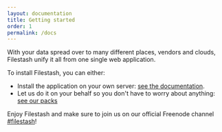 ```yaml
---
layout: documentation
title: Getting started
order: 1
permalink: /docs
---
```


With your data spread over to many different places, vendors and clouds, Filestash unify it all from one single web application.

To install Filestash, you can either:
- Install the application on your own server: [see the documentation](/docs/install-and-upgrade).
- Let us do it on your behalf so you don't have to worry about anything: [see our packs](/pricing)

Enjoy Filestash and make sure to join us on our official Freenode channel [#filestash](https://kiwiirc.com/nextclient/#irc://irc.freenode.net/#filestash?nick=guest??)!
